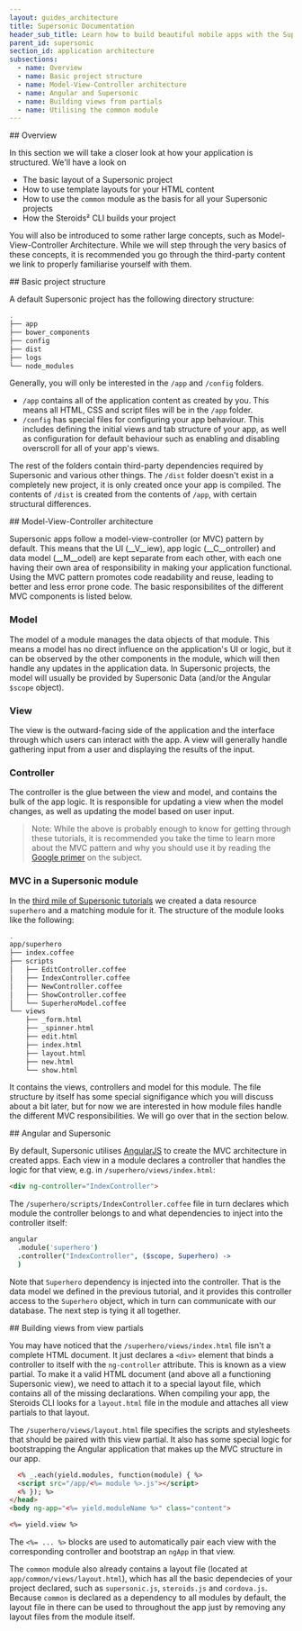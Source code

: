 ```yaml
---
layout: guides_architecture
title: Supersonic Documentation
header_sub_title: Learn how to build beautiful mobile apps with the Supersonic UI framework.
parent_id: supersonic
section_id: application architecture
subsections:
  - name: Overview
  - name: Basic project structure
  - name: Model-View-Controller architecture
  - name: Angular and Supersonic
  - name: Building views from partials
  - name: Utilising the common module
---
```


<section class="docs-section" id="overview">
## Overview

In this section we will take a closer look at how your application is structured. We'll have a look on

- The basic layout of a Supersonic project
- How to use template layouts for your HTML content
- How to use the `common` module as the basis for all your Supersonic projects
- How the Steroids² CLI builds your project

You will also be introduced to some rather large concepts, such as Model-View-Controller Architecture. While we will step through the very basics of these concepts, it is recommended you go through the third-party content we link to properly familiarise yourself with them.
</section>

<section class="docs-section" id="basic-project-structure">
## Basic project structure

A default Supersonic project has the following directory structure:

```bash
.
├── app
├── bower_components
├── config
├── dist
├── logs
└── node_modules
```

Generally, you will only be interested in the `/app` and `/config` folders.

 - `/app` contains all of the application content as created by you. This means all HTML, CSS and script files will be in the `/app` folder.
 - `/config` has special files for configuring your app behaviour. This includes defining the initial views and tab structure of your app, as well as configuration for default behaviour such as enabling and disabling overscroll for all of your app's views.

The rest of the folders contain third-party dependencies required by Supersonic and various other things. The `/dist` folder doesn't exist in a completely new project, it is only created once your app is compiled. The contents of `/dist` is created from the contents of `/app`, with certain structural differences.
</section>

<section class="docs-section" id="model-view-controller-architecture">
## Model-View-Controller architecture

Supersonic apps follow a model-view-controller (or MVC) pattern by default. This means that the UI (__V__iew), app logic (__C__ontroller) and data model (__M__odel) are kept separate from each other, with each one having their own area of responsibility in making your application functional. Using the MVC pattern promotes code readability and reuse, leading to better and less error prone code. The basic responsibilites of the different MVC components is listed below.

### Model

The model of a module manages the data objects of that module. This means a model has no direct influence on the application's UI or logic, but it can be observed by the other components in the module, which will then handle any updates in the application data. In Supersonic projects, the model will usually be provided by Supersonic Data (and/or the Angular `$scope` object).

### View

The view is the outward-facing side of the application and the interface through which users can interact with the app. A view will generally handle gathering input from a user and displaying the results of the input.

### Controller

The controller is the glue between the view and model, and contains the bulk of the app logic. It is responsible for updating a view when the model changes, as well as updating the model based on user input.

>Note: While the above is probably enough to know for getting through these tutorials, it is recommended you take the time to learn more about the MVC pattern and why you should use it by reading the [Google primer](https://developer.chrome.com/apps/app_frameworks) on the subject.

### MVC in a Supersonic module
In the [third mile of Supersonic tutorials](/supersonic/tutorial/third-mile/) we created a data resource `superhero` and a matching module for it. The structure of the module looks like the following:

```bash
.
app/superhero
├── index.coffee
├── scripts
│   ├── EditController.coffee
│   ├── IndexController.coffee
│   ├── NewController.coffee
│   ├── ShowController.coffee
│   └── SuperheroModel.coffee
└── views
    ├── _form.html
    ├── _spinner.html
    ├── edit.html
    ├── index.html
    ├── layout.html
    ├── new.html
    └── show.html
```

It contains the views, controllers and model for this module. The file structure by itself has some special signifigance which you will discuss about a bit later, but for now we are interested in how module files handle the different MVC responsibilities. We will go over that in the section below.
</section>

<section class="docs-section" id="Angular">
## Angular and Supersonic

By default, Supersonic utilises [AngularJS](https://angularjs.org/) to create the MVC architecture in created apps. Each view in a module declares a controller that handles the logic for that view, e.g. in `/superhero/views/index.html`:

```html
<div ng-controller="IndexController">
```

The `/superhero/scripts/IndexController.coffee` file in turn declares which module the controller belongs to and what dependencies to inject into the controller itself:

```coffeescript
angular
  .module('superhero')
  .controller("IndexController", ($scope, Superhero) ->
  )
```

Note that `Superhero` dependency is injected into the controller. That is the data model we defined in the previous tutorial, and it provides this controller access to the `Superhero` object, which in turn can communicate with our database. The next step is tying it all together.
</section>

<section class="docs-section" id="building-views-from-partials">
## Building views from view partials

You may have noticed that the `/superhero/views/index.html` file isn't a complete HTML document. It just declares a `<div>` element that binds a controller to itself with the `ng-controller` attribute. This is known as a view partial. To make it a valid HTML document (and above all a functioning Supersonic view), we need to attach it to a special layout file, which contains all of the missing declarations. When compiling your app, the Steroids CLI looks for a `layout.html` file in the module and attaches all view partials to that layout.

The `/superhero/views/layout.html` file specifies the scripts and stylesheets that should be paired with this view partial. It also has some special logic for bootstrapping the Angular application that makes up the MVC structure in our app.

```html
  <% _.each(yield.modules, function(module) { %>
  <script src="/app/<%= module %>.js"></script>
  <% }); %>
</head>
<body ng-app="<%= yield.moduleName %>" class="content">

<%= yield.view %>
```

The `<%= ... %>` blocks are used to automatically pair each view with the corresponding controller and bootstrap an `ngApp` in that view.
</section>

<section class="docs-section" id="utilising-the-common-module">

The `common` module also already contains a layout file (located at `app/common/views/layout.html`), which has all the basic dependecies of your project declared, such as `supersonic.js`, `steroids.js` and `cordova.js`. Because `common` is declared as a dependency to all modules by default, the layout file in there can be used to throughout the app just by removing any layout files from the module itself.
</section>